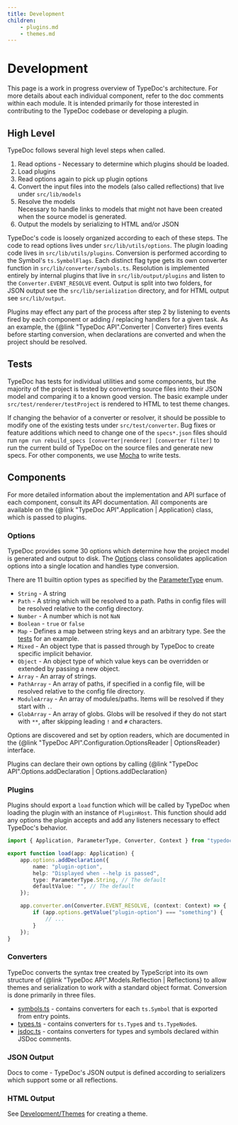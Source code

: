 ```yaml
---
title: Development
children:
    - plugins.md
    - themes.md
---
```


# Development

This page is a work in progress overview of TypeDoc's architecture.
For more details about each individual component, refer to the doc comments within each module.
It is intended primarily for those interested in contributing to the TypeDoc codebase or developing a plugin.

## High Level

TypeDoc follows several high level steps when called.

1. Read options - Necessary to determine which plugins should be loaded.
2. Load plugins
3. Read options again to pick up plugin options
4. Convert the input files into the models (also called reflections) that live under `src/lib/models`
5. Resolve the models<br>
   Necessary to handle links to models that might not have been created when the source model is generated.
6. Output the models by serializing to HTML and/or JSON

TypeDoc's code is loosely organized according to each of these steps.
The code to read options lives under `src/lib/utils/options`.
The plugin loading code lives in `src/lib/utils/plugins`.
Conversion is performed according to the Symbol's `ts.SymbolFlags`. Each distinct flag type gets its own converter function in `src/lib/converter/symbols.ts`.
Resolution is implemented entirely by internal plugins that live in `src/lib/output/plugins` and listen to the `Converter.EVENT_RESOLVE` event.
Output is split into two folders, for JSON output see the `src/lib/serialization` directory, and for HTML output see `src/lib/output`.

Plugins may effect any part of the process after step 2 by listening to events
fired by each component or adding / replacing handlers for a given task. As an
example, the {@link "TypeDoc API".Converter | Converter} fires events before
starting conversion, when declarations are converted and when the project should
be resolved.

## Tests

TypeDoc has tests for individual utilities and some components, but the majority of the project is tested by converting source files into their JSON model and comparing it to a known good version. The basic example under `src/test/renderer/testProject` is rendered to HTML to test theme changes.

If changing the behavior of a converter or resolver, it should be possible to modify one of the existing tests under `src/test/converter`.
Bug fixes or feature additions which need to change one of the `specs*.json` files should run `npm run rebuild_specs [converter|renderer] [converter filter]` to run the current build of TypeDoc on the source files and generate new specs.
For other components, we use [Mocha](https://mochajs.org/) to write tests.

## Components

For more detailed information about the implementation and API surface of each component, consult its API documentation.
All components are available on the {@link "TypeDoc API".Application | Application} class, which is passed to plugins.

### Options

TypeDoc provides some 30 options which determine how the project model is generated and output to disk.
The [Options](https://typedoc.org/api/classes/Configuration.Options.html) class consolidates application options into a single location and handles type conversion.

There are 11 builtin option types as specified by the [ParameterType](https://typedoc.org/api/enums/Configuration.ParameterType.html) enum.

-   `String` - A string
-   `Path` - A string which will be resolved to a path. Paths in config files will be resolved relative to the config directory.
-   `Number` - A number which is not `NaN`
-   `Boolean` - `true` or `false`
-   `Map` - Defines a map between string keys and an arbitrary type. See the [tests](https://github.com/TypeStrong/typedoc/blob/master/src/test/utils/options/declaration.test.ts#L39) for an example.
-   `Mixed` - An object type that is passed through by TypeDoc to create specific implicit behavior.
-   `Object` - An object type of which value keys can be overridden or extended by passing a new object.
-   `Array` - An array of strings.
-   `PathArray` - An array of paths, if specified in a config file, will be resolved relative to the config file directory.
-   `ModuleArray` - An array of modules/paths. Items will be resolved if they start with `.`.
-   `GlobArray` - An array of globs. Globs will be resolved if they do not start with `**`, after skipping leading `!` and `#` characters.

Options are discovered and set by option readers, which are documented in the {@link "TypeDoc API".Configuration.OptionsReader | OptionsReader} interface.

Plugins can declare their own options by calling {@link "TypeDoc API".Options.addDeclaration | Options.addDeclaration}

### Plugins

Plugins should export a `load` function which will be called by TypeDoc when loading the plugin with an instance of `PluginHost`.
This function should add any options the plugin accepts and add any listeners necessary to effect TypeDoc's behavior.

```typescript
import { Application, ParameterType, Converter, Context } from "typedoc";

export function load(app: Application) {
    app.options.addDeclaration({
        name: "plugin-option",
        help: "Displayed when --help is passed",
        type: ParameterType.String, // The default
        defaultValue: "", // The default
    });

    app.converter.on(Converter.EVENT_RESOLVE, (context: Context) => {
        if (app.options.getValue("plugin-option") === "something") {
            // ...
        }
    });
}
```

### Converters

TypeDoc converts the syntax tree created by TypeScript into its own structure of {@link "TypeDoc API".Models.Reflection | Reflections} to allow themes and serialization to work with a standard object format. Conversion is done primarily in three files.

-   [symbols.ts](https://github.com/TypeStrong/typedoc/blob/master/src/lib/converter/symbols.ts) - contains converters for each `ts.Symbol` that is exported from entry points.
-   [types.ts](https://github.com/TypeStrong/typedoc/blob/master/src/lib/converter/types.ts) - contains converters for `ts.Type`s and `ts.TypeNode`s.
-   [jsdoc.ts](https://github.com/TypeStrong/typedoc/blob/master/src/lib/converter/jsdoc.ts) - contains converters for types and symbols declared within JSDoc comments.

### JSON Output

Docs to come - TypeDoc's JSON output is defined according to serializers which support some or all reflections.

### HTML Output

See [Development/Themes](./themes.md) for creating a theme.
